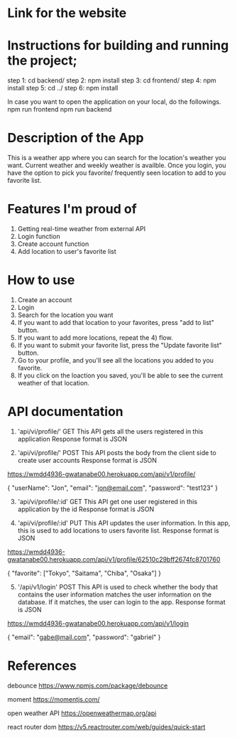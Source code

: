# Link for the website

# Instructions for building and running the project;

step 1: cd backend/
step 2: npm install
step 3: cd frontend/
step 4: npm install
step 5: cd ../
step 6: npm install

In case you want to open the application on your local, do the followings.
npm run frontend
npm run backend

# Description of the App

This is a weather app where you can search for the location's weather you want.
Current weather and weekly weather is availble.
Once you login, you have the option to pick you favorite/ frequently seen location to
add to you favorite list.

# Features I'm proud of

1. Getting real-time weather from external API
2. Login function
3. Create account function
4. Add location to user's favorite list

# How to use

1. Create an account
2. Login
3. Search for the location you want
4. If you want to add that location to your favorites, press "add to list" button.
5. If you want to add more locations, repeat the 4) flow.
6. If you want to submit your favorite list, press the "Update favorite list" button.
7. Go to your profile, and you'll see all the locations you added to you favorite.
8. If you click on the loaction you saved, you'll be able to see the current weather of that location.

# API documentation

1. 'api/vi/profile/' GET
   This API gets all the users registered in this application
   Response format is JSON

2. 'api/vi/profile/' POST
   This API posts the body from the client side to create user accounts
   Response format is JSON

https://wmdd4936-gwatanabe00.herokuapp.com/api/v1/profile/

{
"userName": "Jon",
"email": "jon@email.com",
"password": "test123"
}

3. 'api/vi/profile/:id' GET
   This API get one user registered in this application by the id
   Response format is JSON

4. 'api/vi/profile/:id' PUT
   This API updates the user information. In this app, this is used to add locations to users favorite list.
   Response format is JSON

https://wmdd4936-gwatanabe00.herokuapp.com/api/v1/profile/62510c29bff2674fc8701760

{
"favorite": ["Tokyo", "Saitama", "Chiba", "Osaka"]
}

5. '/api/v1/login' POST
   This API is used to check whether the body that contains the user information matches the user information on the database.
   If it matches, the user can login to the app.
   Response format is JSON

https://wmdd4936-gwatanabe00.herokuapp.com/api/v1/login

{
"email": "gabe@mail.com",
"password": "gabriel"
}

# References

debounce
https://www.npmjs.com/package/debounce

moment
https://momentjs.com/

open weather API
https://openweathermap.org/api

react router dom
https://v5.reactrouter.com/web/guides/quick-start
